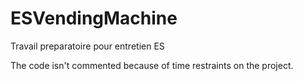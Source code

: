 # ESVendingMachine
 Travail preparatoire pour entretien ES


The code isn't commented because of time restraints on the project.
